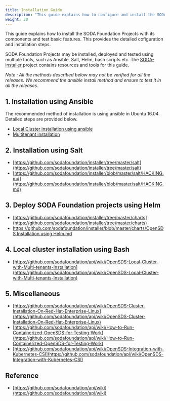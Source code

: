 ```yaml
---
title: Installation Guide
description: "This guide explains how to configure and install the SODA Foundation Projects with its components and test basic features."
weight: 30
---
```


This guide explains how to install the SODA Foundation Projects with its components and test basic features. This provides the detailed cofiguration and installation steps.

SODA Foundation Projects may be installed, deployed and tested using multiple tools, such as Ansible, Salt, Helm, bash scripts etc. The [SODA-installer](https://github.com/sodafoundation/installer) project contains resources and tools for this guide.

*Note : All the methods described below may not be verified for all the releases. We recommend the ansible install method and ensure to test it in all the releases.*

## 1. Installation using Ansible

The recommended method of installation is using ansible in Ubuntu 16.04. Detailed steps are provided below.

* [Local Cluster installation using ansible](installation-using-ansible.md)
* [Multitenant installation](https://github.com/sodafoundation/api/wiki/SODA-Projects-Local-Cluster-with-Multi-tenants-Installation)

## 2. Installation using Salt

* [https://github.com/sodafoundation/installer/tree/master/salt](https://github.com/sodafoundation/installer/tree/master/salt)
* [https://github.com/sodafoundation/installer/blob/master/salt/HACKING.md](https://github.com/sodafoundation/installer/blob/master/salt/HACKING.md)

## 3. Deploy SODA Foundation projects using Helm

* [https://github.com/sodafoundation/installer/tree/master/charts](https://github.com/sodafoundation/installer/tree/master/charts)
* [https://github.com/sodafoundation/installer/blob/master/charts/OpenSDS Installation using Helm.md](https://github.com/sodafoundation/installer/blob/master/charts/OpenSDS%20Installation%20using%20Helm.md)

## 4. Local cluster installation using Bash

* [https://github.com/sodafoundation/api/wiki/OpenSDS-Local-Cluster-with-Multi-tenants-Installation](https://github.com/sodafoundation/api/wiki/OpenSDS-Local-Cluster-with-Multi-tenants-Installation)

## 5. Miscellaneous

* [https://github.com/sodafoundation/api/wiki/OpenSDS-Cluster-Installation-On-Red-Hat-Enterprise-Linux](https://github.com/sodafoundation/api/wiki/OpenSDS-Cluster-Installation-On-Red-Hat-Enterprise-Linux)
* [https://github.com/sodafoundation/api/wiki/How-to-Run-Containerized-OpenSDS-for-Testing-Work](https://github.com/sodafoundation/api/wiki/How-to-Run-Containerized-OpenSDS-for-Testing-Work)
* [https://github.com/sodafoundation/api/wiki/OpenSDS-Integration-with-Kubernetes-CSI](https://github.com/sodafoundation/api/wiki/OpenSDS-Integration-with-Kubernetes-CSI)

## Reference

* [https://github.com/sodafoundation/api/wiki](https://github.com/sodafoundation/api/wiki)

